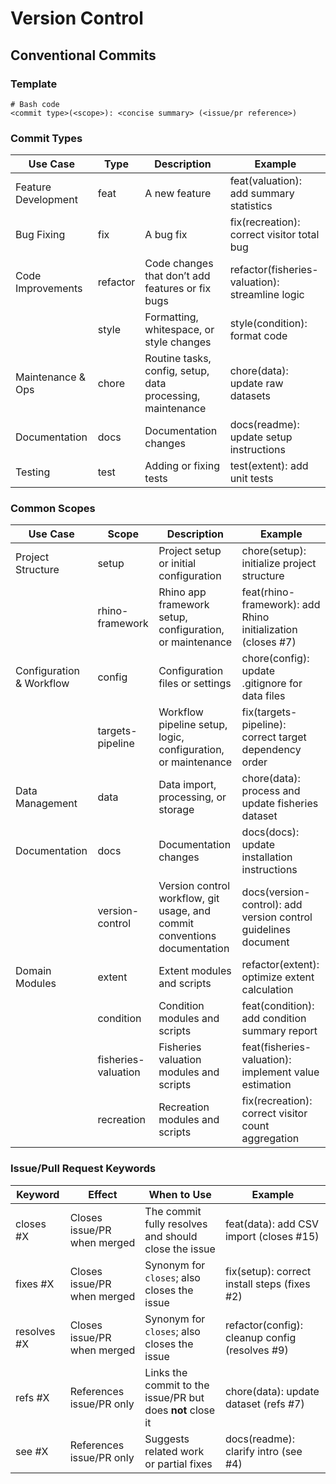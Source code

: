 # Version Control



## Conventional Commits 

### Template

```text
# Bash code
<commit type>(<scope>): <concise summary> (<issue/pr reference>)
```

### Commit Types

| Use Case            | Type     | Description                                                | Example                                         |
| ------------------- | -------- | ---------------------------------------------------------- | ----------------------------------------------- |
| Feature Development | feat     | A new feature                                              | feat(valuation): add summary statistics         |
| Bug Fixing          | fix      | A bug fix                                                  | fix(recreation): correct visitor total bug      |
| Code Improvements   | refactor | Code changes that don’t add features or fix bugs           | refactor(fisheries-valuation): streamline logic |
|                     | style    | Formatting, whitespace, or style changes                   | style(condition): format code                   |
| Maintenance & Ops   | chore    | Routine tasks, config, setup, data processing, maintenance | chore(data): update raw datasets                |
| Documentation       | docs     | Documentation changes                                      | docs(readme): update setup instructions         |
| Testing             | test     | Adding or fixing tests                                     | test(extent): add unit tests                    |

### Common Scopes

| Use Case                 | Scope               | Description                                                   | Example                                     |
| ------------------------ | ------------------- | ------------------------------------------------------------- | ----------------------------------------------------------- |
| Project Structure        | setup               | Project setup or initial configuration                        | chore(setup): initialize project structure                  |
|                          | rhino-framework     | Rhino app framework setup, configuration, or maintenance      | feat(rhino-framework): add Rhino initialization (closes #7) |
| Configuration & Workflow | config              | Configuration files or settings                               | chore(config): update .gitignore for data files             |
|                          | targets-pipeline    | Workflow pipeline setup, logic, configuration, or maintenance | fix(targets-pipeline): correct target dependency order      |
| Data Management          | data                | Data import, processing, or storage                           | chore(data): process and update fisheries dataset           |
| Documentation            | docs                | Documentation changes                                         | docs(docs): update installation instructions                |
|               | version-control | Version control workflow, git usage, and commit conventions documentation | docs(version-control): add version control guidelines document |
| Domain Modules           | extent              | Extent modules and scripts                                    | refactor(extent): optimize extent calculation               |
|                          | condition           | Condition modules and scripts                                 | feat(condition): add condition summary report               |
|                          | fisheries-valuation | Fisheries valuation modules and scripts                       | feat(fisheries-valuation): implement value estimation       |
|                          | recreation          | Recreation modules and scripts                                | fix(recreation): correct visitor count aggregation          |

### Issue/Pull Request Keywords

| Keyword     | Effect                      | When to Use                                                | Example                         |
| ----------- | --------------------------- | ---------------------------------------------------------- | ---------------------------------------------- |
| closes #X   | Closes issue/PR when merged | The commit fully resolves and should close the issue       | feat(data): add CSV import (closes #15)        |
| fixes #X    | Closes issue/PR when merged | Synonym for `closes`; also closes the issue                | fix(setup): correct install steps (fixes #2)   |
| resolves #X | Closes issue/PR when merged | Synonym for `closes`; also closes the issue                | refactor(config): cleanup config (resolves #9) |
| refs #X     | References issue/PR only    | Links the commit to the issue/PR but does **not** close it | chore(data): update dataset (refs #7)          |
| see #X      | References issue/PR only    | Suggests related work or partial fixes                     | docs(readme): clarify intro (see #4)           |
